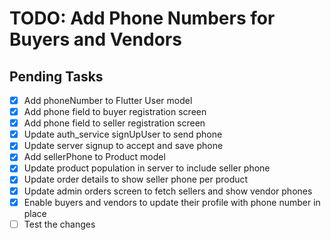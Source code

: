 # TODO: Add Phone Numbers for Buyers and Vendors

## Pending Tasks
- [x] Add phoneNumber to Flutter User model
- [x] Add phone field to buyer registration screen
- [x] Add phone field to seller registration screen
- [x] Update auth_service signUpUser to send phone
- [x] Update server signup to accept and save phone
- [x] Add sellerPhone to Product model
- [x] Update product population in server to include seller phone
- [x] Update order details to show seller phone per product
- [x] Update admin orders screen to fetch sellers and show vendor phones
- [x] Enable buyers and vendors to update their profile with phone number in place
- [ ] Test the changes

